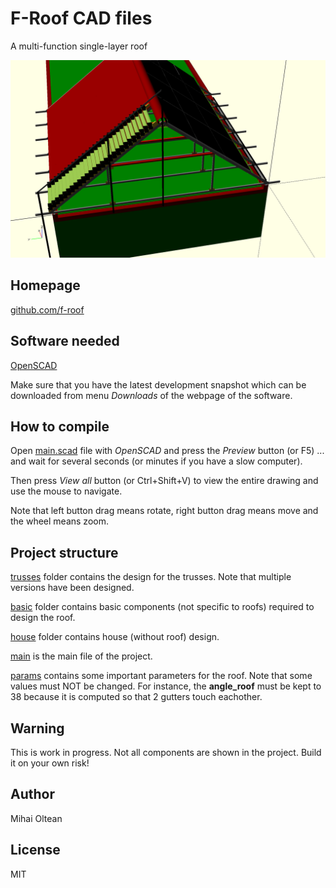 # F-Roof CAD files
A multi-function single-layer roof

![f-roof-cad](images/f_roof_cad.png)

## Homepage

[github.com/f-roof](https://github.com/f-roof)

## Software needed

[OpenSCAD](http://www.openscad.org)

Make sure that you have the latest development snapshot which can be downloaded from menu _Downloads_ of the webpage of the software.

## How to compile

Open [main.scad](main.scad) file with _OpenSCAD_ and press the _Preview_ button (or F5) ... and wait for several seconds (or minutes if you have a slow computer).

Then press _View all_ button (or Ctrl+Shift+V) to view the entire drawing and use the mouse to navigate.

Note that left button drag means rotate, right button drag means move and the wheel means zoom.

## Project structure

[trusses](trusses) folder contains the design for the trusses. Note that multiple versions have been designed.

[basic](basic) folder contains basic components (not specific to roofs) required to design the roof.

[house](house) folder contains house (without roof) design.

[main](main.scad) is the main file of the project.

[params](params.scad) contains some important parameters for the roof. Note that some values must NOT be changed. For instance, the **angle_roof** must be kept to 38 because it is computed so that 2 gutters touch eachother.

## Warning

This is work in progress.
Not all components are shown in the project.
Build it on your own risk!

## Author

Mihai Oltean

## License

MIT